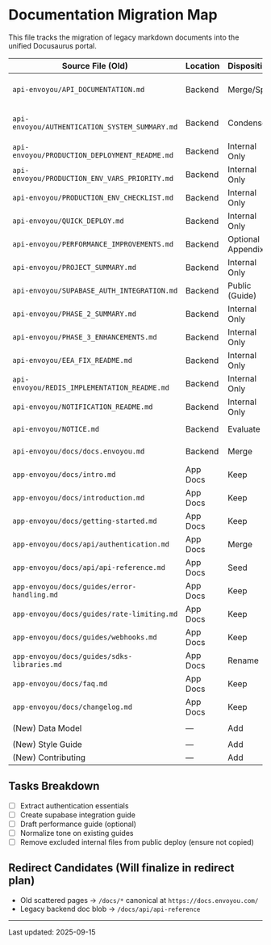 # Documentation Migration Map

This file tracks the migration of legacy markdown documents into the unified Docusaurus portal.

| Source File (Old) | Location | Disposition | New Target Path | Action | Notes |
|-------------------|----------|------------|-----------------|--------|-------|
| `api-envoyou/API_DOCUMENTATION.md` | Backend | Merge/Split | `api/api-reference.md` + `authentication.md` + future endpoint pages | Rewrite | Contains mixed overview + auth + integration examples |
| `api-envoyou/AUTHENTICATION_SYSTEM_SUMMARY.md` | Backend | Condense | `api/authentication.md` (selected sections) | Extract essentials | Keep deep internals internal (security layers, test harness) |
| `api-envoyou/PRODUCTION_DEPLOYMENT_README.md` | Backend | Internal Only | (Not public) | Exclude | Operational/deployment focus |
| `api-envoyou/PRODUCTION_ENV_VARS_PRIORITY.md` | Backend | Internal Only | (Not public) | Exclude | Env var precedence internal |
| `api-envoyou/PRODUCTION_ENV_CHECKLIST.md` | Backend | Internal Only | (Not public) | Exclude | Deployment QA checklist |
| `api-envoyou/QUICK_DEPLOY.md` | Backend | Internal Only | (Not public) | Exclude | CI/CD oriented |
| `api-envoyou/PERFORMANCE_IMPROVEMENTS.md` | Backend | Optional Appendix | `guides/performance.md` (optional) | Maybe Later | Only high-level items if made public |
| `api-envoyou/PROJECT_SUMMARY.md` | Backend | Internal Only | (Not public) | Exclude | Project mgmt summary |
| `api-envoyou/SUPABASE_AUTH_INTEGRATION.md` | Backend | Public (Guide) | `guides/supabase-integration.md` | Move + Polish | Adapt to neutral tone |
| `api-envoyou/PHASE_2_SUMMARY.md` | Backend | Internal Only | (Not public) | Exclude | Historic milestone doc |
| `api-envoyou/PHASE_3_ENHANCEMENTS.md` | Backend | Internal Only | (Not public) | Exclude | Planning content |
| `api-envoyou/EEA_FIX_README.md` | Backend | Internal Only | (Not public) | Exclude | Debug-specific |
| `api-envoyou/REDIS_IMPLEMENTATION_README.md` | Backend | Internal Only | (Not public) | Exclude | Implementation detail |
| `api-envoyou/NOTIFICATION_README.md` | Backend | Internal Only | (Not public) | Exclude | Internal service |
| `api-envoyou/NOTICE.md` | Backend | Evaluate | `legal/notice.md` (future) | Postpone | Might need legal review |
| `api-envoyou/docs/docs.envoyou.md` | Backend | Merge | `introduction.md` components | Already Copied | Remove after migration |
| `app-envoyou/docs/intro.md` | App Docs | Keep | `intro.md` | Retain | Already in sidebar |
| `app-envoyou/docs/introduction.md` | App Docs | Keep | `introduction.md` | Retain | Sidebar Introduction category |
| `app-envoyou/docs/getting-started.md` | App Docs | Keep | `getting-started.md` | Retain | Quick start path |
| `app-envoyou/docs/api/authentication.md` | App Docs | Merge | `api/authentication.md` | Expand | Will absorb backend auth info |
| `app-envoyou/docs/api/api-reference.md` | App Docs | Seed | `api/api-reference.md` | Refactor | Later split endpoints |
| `app-envoyou/docs/guides/error-handling.md` | App Docs | Keep | `guides/error-handling.md` | Polish | Align style guide |
| `app-envoyou/docs/guides/rate-limiting.md` | App Docs | Keep | `guides/rate-limiting.md` | Polish | Cross-link authentication |
| `app-envoyou/docs/guides/webhooks.md` | App Docs | Keep | `guides/webhooks.md` | Polish | Add examples |
| `app-envoyou/docs/guides/sdks-libraries.md` | App Docs | Rename | `guides/clients-sdks.md` | Rename Later | Title modernization |
| `app-envoyou/docs/faq.md` | App Docs | Keep | `faq.md` | Curate | Remove duplicates |
| `app-envoyou/docs/changelog.md` | App Docs | Keep | `changelog.md` | Maintain | Follow style guide |
| (New) Data Model | — | Add | `data-model/overview.md` | Added | Expand with fields later |
| (New) Style Guide | — | Add | `style-guide.md` | Added | For contributors |
| (New) Contributing | — | Add | `contributing-docs.md` | Added | Contribution process |

## Tasks Breakdown
- [ ] Extract authentication essentials
- [ ] Create supabase integration guide
- [ ] Draft performance guide (optional)
- [ ] Normalize tone on existing guides
- [ ] Remove excluded internal files from public deploy (ensure not copied)

## Redirect Candidates (Will finalize in redirect plan)
- Old scattered pages → `/docs/*` canonical at `https://docs.envoyou.com/`
- Legacy backend doc blob → `/docs/api/api-reference`

---
Last updated: 2025-09-15
